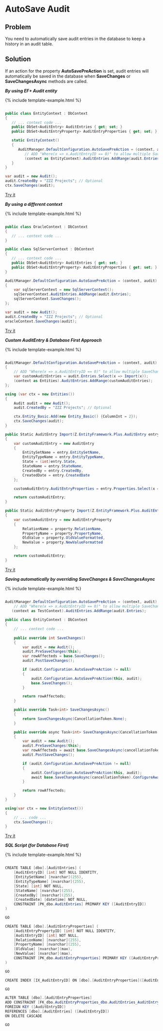 # AutoSave Audit

## Problem

You need to automatically save audit entries in the database to keep a history in an audit table.

## Solution

If an action for the property **AutoSavePreAction** is set, audit entries will automatically be saved in the database when **SaveChanges** or **SaveChangesAsync** methods are called.

***By using EF+ Audit entity***

{% include template-example.html %} 
```csharp

public class EntityContext : DbContext
{
   // ... context code ...
   public DbSet<AuditEntry> AuditEntries { get; set; }
   public DbSet<AuditEntryProperty> AuditEntryProperties { get; set; }

   static EntityContext()
   {
      AuditManager.DefaultConfiguration.AutoSavePreAction = (context, audit) =>
         // ADD "Where(x => x.AuditEntryID == 0)" to allow multiple SaveChanges with same Audit
         (context as EntityContext).AuditEntries.AddRange(audit.Entries);
   }
}

var audit = new Audit();
audit.CreatedBy = "ZZZ Projects"; // Optional
ctx.SaveChanges(audit);

```
[Try it](https://dotnetfiddle.net/BfkqWm)

***By using a different context***

{% include template-example.html %} 
```csharp

public class OracleContext : DbContext
{
   // ... context code ...
}

public class SqlServerContext : DbContext
{
   // ... context code ...
   public DbSet<AuditEntry> AuditEntries { get; set; }
   public DbSet<AuditEntryProperty> AuditEntryProperties { get; set; }
}

AuditManager.DefaultConfiguration.AutoSavePreAction = (context, audit) =>
{
	var sqlServerContext = new SqlServerContext();
	sqlServerContext.AuditEntries.AddRange(audit.Entries);
	sqlServerContext.SaveChanges();
};

var audit = new Audit();
audit.CreatedBy = "ZZZ Projects"; // Optional
oracleContext.SaveChanges(audit);

```
[Try it](https://dotnetfiddle.net/wTwh77)

***Custom AuditEntry & Database First Approach***

{% include template-example.html %} 
```csharp

AuditManager.DefaultConfiguration.AutoSavePreAction = (context, audit) =>
{
    // ADD "Where(x => x.AuditEntryID == 0)" to allow multiple SaveChanges with same Audit
	var customAuditEntries = audit.Entries.Select(x => Import(x));
	(context as Entities).AuditEntries.AddRange(customAuditEntries);
};

using (var ctx = new Entities())
{
    Audit audit = new Audit();
    audit.CreatedBy = "ZZZ Projects"; // Optional

    ctx.Entity_Basic.Add(new Entity_Basic() {ColumnInt = 2});
    ctx.SaveChanges(audit);
}

public Static AuditEntry Import(Z.EntityFramework.Plus.AuditEntry entry)
{
    var customAuditEntry = new AuditEntry
    {
        EntitySetName = entry.EntitySetName,
        EntityTypeName = entry.EntityTypeName,
        State = (int)entry.State,
        StateName = entry.StateName,
        CreatedBy = entry.CreatedBy,
        CreatedDate = entry.CreatedDate
    };

    customAuditEntry.AuditEntryProperties = entry.Properties.Select(x => Import(x)).ToList();

    return customAuditEntry;
}

public Static AuditEntryProperty Import(Z.EntityFramework.Plus.AuditEntryProperty property)
{
    var customAuditEntry = new AuditEntryProperty
    {
        RelationName = property.RelationName,
        PropertyName = property.PropertyName,
        OldValue = property.OldValueFormatted,
        NewValue = property.NewValueFormatted
    };

    return customAuditEntry;
}

```
[Try it](https://dotnetfiddle.net/9XjCSM)

***Saving automatically by overriding SaveChanges & SaveChangesAsync***

{% include template-example.html %} 
```csharp

AuditManager.DefaultConfiguration.AutoSavePreAction = (context, audit) =>
    // ADD "Where(x => x.AuditEntryID == 0)" to allow multiple SaveChanges with same Audit
   (context as TestContext).AuditEntries.AddRange(audit.Entries);
	
public class EntityContext : DbContext
{
	// ... context code ...
	
	public override int SaveChanges()
	{
		var audit = new Audit();
		audit.PreSaveChanges(this);
		var rowAffecteds = base.SaveChanges();
		audit.PostSaveChanges();

		if (audit.Configuration.AutoSavePreAction != null)
		{
			audit.Configuration.AutoSavePreAction(this, audit);
			base.SaveChanges();
		}

		return rowAffecteds;
	}

	public override Task<int> SaveChangesAsync()
	{
		return SaveChangesAsync(CancellationToken.None);
	}

	public override async Task<int> SaveChangesAsync(CancellationToken cancellationToken)
	{
		var audit = new Audit();
		audit.PreSaveChanges(this);
		var rowAffecteds = await base.SaveChangesAsync(cancellationToken).ConfigureAwait(false);
		audit.PostSaveChanges();

		if (audit.Configuration.AutoSavePreAction != null)
		{
			audit.Configuration.AutoSavePreAction(this, audit);
			await base.SaveChangesAsync(cancellationToken).ConfigureAwait(false);
		}

		return rowAffecteds;
	}
}

using(var ctx = new EntityContext())
{
	// ... code ...
	ctx.SaveChanges();
}

```
[Try it](https://dotnetfiddle.net/TFf8aj)

***SQL Script (for Database First)***

{% include template-example.html %} 
```csharp

CREATE TABLE [dbo].[AuditEntries] (
    [AuditEntryID] [int] NOT NULL IDENTITY,
    [EntitySetName] [nvarchar](255),
    [EntityTypeName] [nvarchar](255),
    [State] [int] NOT NULL,
    [StateName] [nvarchar](255),
    [CreatedBy] [nvarchar](255),
    [CreatedDate] [datetime] NOT NULL,
    CONSTRAINT [PK_dbo.AuditEntries] PRIMARY KEY ([AuditEntryID])
)

GO

CREATE TABLE [dbo].[AuditEntryProperties] (
    [AuditEntryPropertyID] [int] NOT NULL IDENTITY,
    [AuditEntryID] [int] NOT NULL,
    [RelationName] [nvarchar](255),
    [PropertyName] [nvarchar](255),
    [OldValue] [nvarchar](max),
    [NewValue] [nvarchar](max),
    CONSTRAINT [PK_dbo.AuditEntryProperties] PRIMARY KEY ([AuditEntryPropertyID])
)

GO

CREATE INDEX [IX_AuditEntryID] ON [dbo].[AuditEntryProperties]([AuditEntryID])

GO

ALTER TABLE [dbo].[AuditEntryProperties] 
ADD CONSTRAINT [FK_dbo.AuditEntryProperties_dbo.AuditEntries_AuditEntryID] 
FOREIGN KEY ([AuditEntryID])
REFERENCES [dbo].[AuditEntries] ([AuditEntryID])
ON DELETE CASCADE

GO

```
